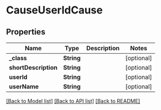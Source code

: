 # CauseUserIdCause

## Properties
Name | Type | Description | Notes
------------ | ------------- | ------------- | -------------
**_class** | **String** |  | [optional] 
**shortDescription** | **String** |  | [optional] 
**userId** | **String** |  | [optional] 
**userName** | **String** |  | [optional] 

[[Back to Model list]](../README.md#documentation-for-models) [[Back to API list]](../README.md#documentation-for-api-endpoints) [[Back to README]](../README.md)


